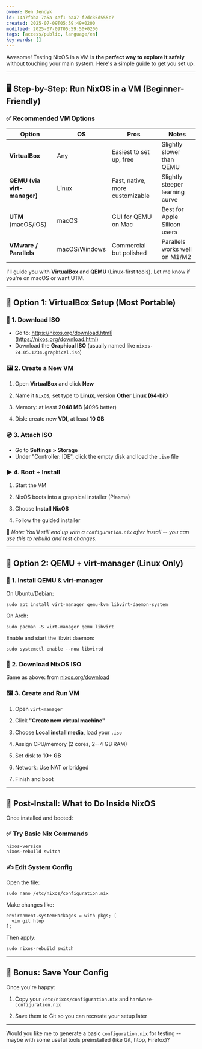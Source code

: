 ```yaml
---
owner: Ben Jendyk
id: 14a7faba-7a5a-4ef1-baa7-f2dc35d555c7
created: 2025-07-09T05:59:49+0200
modified: 2025-07-09T05:59:50+0200
tags: [access/public, language/en]
key-words: []
---
```


Awesome! Testing NixOS in a VM is **the perfect way to explore it safely** without touching your main system. Here's a simple guide to get you set up.
* * *

## 🖥️ Step-by-Step: Run NixOS in a VM (Beginner-Friendly)

### ✅ Recommended VM Options

| Option | OS | Pros | Notes | 
| ---- | ---- | ---- | ----  |
| **VirtualBox** | Any | Easiest to set up, free | Slightly slower than QEMU | 
| **QEMU (via virt-manager)** | Linux | Fast, native, more customizable | Slightly steeper learning curve | 
| **UTM** (macOS/iOS) | macOS | GUI for QEMU on Mac | Best for Apple Silicon users | 
| **VMware / Parallels** | macOS/Windows | Commercial but polished | Parallels works well on M1/M2 | 

I'll guide you with **VirtualBox** and **QEMU** (Linux-first tools). Let me know if you're on macOS or want UTM.
* * *

## 🔧 Option 1: VirtualBox Setup (Most Portable)

### 🧩 1. Download ISO

- Go to: <https://nixos.org/download.html>](https://nixos.org/download.html)
- Download the **Graphical ISO** (usually named like `nixos-24.05.1234.graphical.iso`)

### 🖼️ 2. Create a New VM

1. Open **VirtualBox** and click **New**

2. Name it `NixOS`, set type to **Linux**, version **Other Linux (64-bit)**

3. Memory: at least **2048 MB** (4096 better)

4. Disk: create new **VDI**, at least **10 GB**

### 💿 3. Attach ISO

- Go to **Settings > Storage**
- Under "Controller: IDE", click the empty disk and load the `.iso` file

### ▶️ 4. Boot + Install

1. Start the VM

2. NixOS boots into a graphical installer (Plasma)

3. Choose **Install NixOS**

4. Follow the guided installer

📌 _Note: You'll still end up with a `configuration.nix` after install -- you can use this to rebuild and test changes._
* * *

## 🧱 Option 2: QEMU + virt-manager (Linux Only)

### 🧩 1. Install QEMU & virt-manager

On Ubuntu/Debian:
    
    
    sudo apt install virt-manager qemu-kvm libvirt-daemon-system
    

On Arch:
    
    
    sudo pacman -S virt-manager qemu libvirt
    

Enable and start the libvirt daemon:
    
    
    sudo systemctl enable --now libvirtd
    

### 🧼 2. Download NixOS ISO

Same as above: from [nixos.org/download](https://nixos.org/download.html)

### 🖼️ 3. Create and Run VM

1. Open `virt-manager`

2. Click **"Create new virtual machine"**

3. Choose **Local install media**, load your `.iso`

4. Assign CPU/memory (2 cores, 2--4 GB RAM)

5. Set disk to **10+ GB**

6. Network: Use NAT or bridged

7. Finish and boot

* * *

## 🧪 Post-Install: What to Do Inside NixOS

Once installed and booted:

### ✅ Try Basic Nix Commands
    
    
    nixos-version
    nixos-rebuild switch
    

### ✍️ Edit System Config

Open the file:
    
    
    sudo nano /etc/nixos/configuration.nix
    

Make changes like:
    
    
    environment.systemPackages = with pkgs; [
      vim git htop
    ];
    

Then apply:
    
    
    sudo nixos-rebuild switch
    

* * *

## 🧰 Bonus: Save Your Config

Once you're happy:

1. Copy your `/etc/nixos/configuration.nix` and `hardware-configuration.nix`

2. Save them to Git so you can recreate your setup later

* * *

Would you like me to generate a basic `configuration.nix` for testing -- maybe with some useful tools preinstalled (like Git, htop, Firefox)?